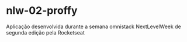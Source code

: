 # nlw-02-proffy
Aplicação desenvolvida durante a semana omnistack NextLevelWeek de segunda edição pela Rocketseat
